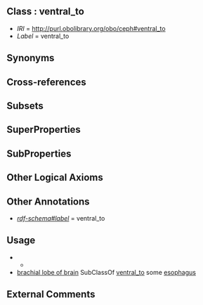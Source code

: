 
## Class : ventral_to

 * *IRI* = http://purl.obolibrary.org/obo/ceph#ventral_to
 * *Label* = ventral_to

## Synonyms


## Cross-references


## Subsets


## SuperProperties


## SubProperties


## Other Logical Axioms


## Other Annotations

 * *[rdf-schema#label](../../el/rdf-schema#label.md)* = ventral_to

## Usage

 * -
 * [brachial lobe of brain](../../CEPH/30/CEPH_0000030.md) SubClassOf [ventral_to](../../ceph#ventral/to/ceph#ventral_to.md) some [esophagus](../../UBERON/43/UBERON_0001043.md)

## External Comments

